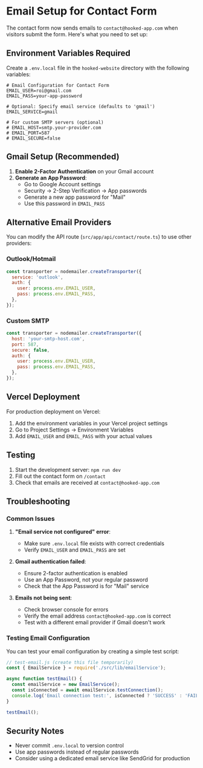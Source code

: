 # Email Setup for Contact Form

The contact form now sends emails to `contact@hooked-app.com` when visitors submit the form. Here's what you need to set up:

## Environment Variables Required

Create a `.env.local` file in the `hooked-website` directory with the following variables:

```env
# Email Configuration for Contact Form
EMAIL_USER=roi@gmail.com
EMAIL_PASS=your-app-password

# Optional: Specify email service (defaults to 'gmail')
EMAIL_SERVICE=gmail

# For custom SMTP servers (optional)
# EMAIL_HOST=smtp.your-provider.com
# EMAIL_PORT=587
# EMAIL_SECURE=false
```

## Gmail Setup (Recommended)

1. **Enable 2-Factor Authentication** on your Gmail account
2. **Generate an App Password**:
   - Go to Google Account settings
   - Security → 2-Step Verification → App passwords
   - Generate a new app password for "Mail"
   - Use this password in `EMAIL_PASS`

## Alternative Email Providers

You can modify the API route (`src/app/api/contact/route.ts`) to use other providers:

### Outlook/Hotmail
```javascript
const transporter = nodemailer.createTransporter({
  service: 'outlook',
  auth: {
    user: process.env.EMAIL_USER,
    pass: process.env.EMAIL_PASS,
  },
});
```

### Custom SMTP
```javascript
const transporter = nodemailer.createTransporter({
  host: 'your-smtp-host.com',
  port: 587,
  secure: false,
  auth: {
    user: process.env.EMAIL_USER,
    pass: process.env.EMAIL_PASS,
  },
});
```

## Vercel Deployment

For production deployment on Vercel:

1. Add the environment variables in your Vercel project settings
2. Go to Project Settings → Environment Variables
3. Add `EMAIL_USER` and `EMAIL_PASS` with your actual values

## Testing

1. Start the development server: `npm run dev`
2. Fill out the contact form on `/contact`
3. Check that emails are received at `contact@hooked-app.com`

## Troubleshooting

### Common Issues

1. **"Email service not configured" error**:
   - Make sure `.env.local` file exists with correct credentials
   - Verify `EMAIL_USER` and `EMAIL_PASS` are set

2. **Gmail authentication failed**:
   - Ensure 2-factor authentication is enabled
   - Use an App Password, not your regular password
   - Check that the App Password is for "Mail" service

3. **Emails not being sent**:
   - Check browser console for errors
   - Verify the email address `contact@hooked-app.com` is correct
   - Test with a different email provider if Gmail doesn't work

### Testing Email Configuration

You can test your email configuration by creating a simple test script:

```javascript
// test-email.js (create this file temporarily)
const { EmailService } = require('./src/lib/emailService');

async function testEmail() {
  const emailService = new EmailService();
  const isConnected = await emailService.testConnection();
  console.log('Email connection test:', isConnected ? 'SUCCESS' : 'FAILED');
}

testEmail();
```

## Security Notes

- Never commit `.env.local` to version control
- Use app passwords instead of regular passwords
- Consider using a dedicated email service like SendGrid for production 